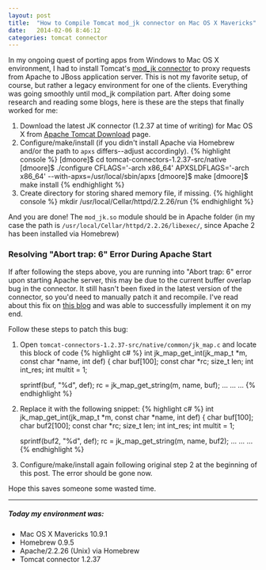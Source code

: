 ```yaml
---
layout: post
title:  "How to Compile Tomcat mod_jk connector on Mac OS X Mavericks"
date:   2014-02-06 8:46:12
categories: tomcat connector
---
```


In my ongoing quest of porting apps from Windows to Mac OS X environment, I had to install Tomcat's [mod_jk 
connector](http://tomcat.apache.org/download-connectors.cgi) to proxy requests from Apache to 
JBoss application server. This is not my favorite setup, of course, but rather a legacy environment 
for one of the clients. Everything was going smoothly until mod_jk compilation part. After doing
some research and reading some blogs, here is these are the steps that finally worked for me:

1. Download the latest JK connector (1.2.37 at time of writing) for Mac OS X
from [Apache Tomcat Download](http://tomcat.apache.org/download-connectors.cgi) page.
2. Configure/make/install (if you didn't install Apache via Homebrew and/or the path to 
`apxs` differs--adjust accordingly). {% highlight console %}
[dmoore]$ cd tomcat-connectors-1.2.37-src/native
[dmoore]$ ./configure CFLAGS='-arch x86_64' APXSLDFLAGS='-arch x86_64' --with-apxs=/usr/local/sbin/apxs
[dmoore]$ make 
[dmoore]$ make install
{% endhighlight %}
3. Create directory for storing shared memory file, if missing. {% highlight console %}
mkdir /usr/local/Cellar/httpd/2.2.26/run
{% endhighlight %} 

And you are done! The `mod_jk.so` module should be in Apache folder (in my case the path is
`/usr/local/Cellar/httpd/2.2.26/libexec/`, since Apache 2 has been installed via Homebrew)

### Resolving "Abort trap: 6" Error During Apache Start

If after following the steps above, you are running into "Abort trap: 6" error upon starting 
Apache server, this may be due to the current buffer overlap bug in the connector. It still hasn't been 
fixed in the latest version of the connector, so you'd need to manually patch it and recompile. 
I've read about this fix on 
[this blog](http://pablotips.blogspot.com/2013/12/compiling-modjk-on-mavericks.html) and was able
to successfully implement it on my end. 

Follow these steps to patch this bug:


1. Open `tomcat-connectors-1.2.37-src/native/common/jk_map.c` and locate this block 
of code {% highlight c# %}
int jk_map_get_int(jk_map_t *m, const char *name, int def)
{
    char buf[100];
    const char *rc;
    size_t len;
    int int_res;
    int multit = 1;

    sprintf(buf, "%d", def);
    rc = jk_map_get_string(m, name, buf);
    ... ... ...
{% endhighlight %} 

2. Replace it with the following snippet: {% highlight c# %}
int jk_map_get_int(jk_map_t *m, const char *name, int def)
{
    char buf[100];
    char buf2[100];
    const char *rc;
    size_t len;
    int int_res;
    int multit = 1;

    sprintf(buf2, "%d", def);
    rc = jk_map_get_string(m, name, buf2);
    ... ... ...
{% endhighlight %} 

3. Configure/make/install again following original step 2 at the beginning of this post. 
The error should be gone now.


Hope this saves someone some wasted time.

___
##### Today my environment was:

- Mac OS X Mavericks 10.9.1
- Homebrew 0.9.5
- Apache/2.2.26 (Unix) via Homebrew
- Tomcat connector 1.2.37
